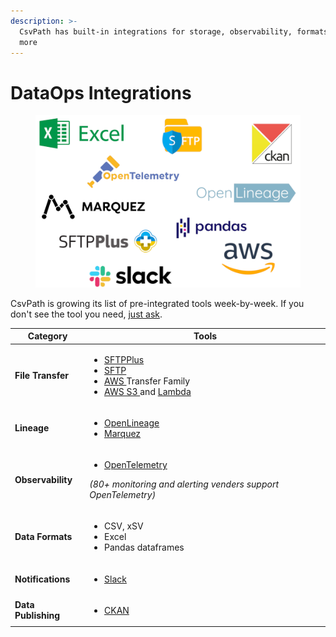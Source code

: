 ```yaml
---
description: >-
  CsvPath has built-in integrations for storage, observability, formats, and
  more
---
```


# DataOps Integrations

<figure><img src="../../.gitbook/assets/integration_logos (5).png" alt="" width="563"><figcaption></figcaption></figure>

CsvPath is growing its list of pre-integrated tools week-by-week. If you don't see the tool you need, [just ask](../a-helping-hand.md).

| Category            | Tools                                                                                                                                                                                                                                                                                                                                                                                                                                                     |
| ------------------- | --------------------------------------------------------------------------------------------------------------------------------------------------------------------------------------------------------------------------------------------------------------------------------------------------------------------------------------------------------------------------------------------------------------------------------------------------------- |
| **File Transfer**   | <p></p><ul><li><a href="getting-started-with-csvpath-+-sftpplus/">SFTPPlus</a></li><li><a href="../../topics/how-tos/sending-results-by-sftp.md">SFTP</a></li><li><a href="../../topics/how-tos/csvpath-in-aws-lambda.md">AWS </a>Transfer Family</li><li><a href="../../topics/how-tos/store-source-data-and-or-named-paths-and-or-the-archive-in-aws-s3.md">AWS S3 </a>and <a href="../../topics/how-tos/csvpath-in-aws-lambda.md">Lambda</a></li></ul> |
| **Lineage**         | <p></p><ul><li><a href="../getting-started-with-csvpath-+-openlineage.md">OpenLineage</a></li><li><a href="https://peppy-sprite-186812.netlify.app/">Marquez</a></li></ul>                                                                                                                                                                                                                                                                                |
| **Observability**   | <p></p><ul><li><a href="../getting-started-with-csvpath-+-opentelemetry.md">OpenTelemetry</a> </li></ul><p><em>(80+ monitoring and alerting venders support OpenTelemetry)</em> </p>                                                                                                                                                                                                                                                                      |
| **Data Formats**    | <p></p><ul><li>CSV, xSV</li><li>Excel</li><li>Pandas dataframes</li></ul>                                                                                                                                                                                                                                                                                                                                                                                 |
| **Notifications**   | <p></p><ul><li><a href="../../topics/how-tos/setup-notifications-to-slack.md">Slack</a></li></ul>                                                                                                                                                                                                                                                                                                                                                         |
| **Data Publishing** | <p></p><ul><li><a href="getting-started-with-csvpath-+-ckan.md">CKAN</a></li></ul>                                                                                                                                                                                                                                                                                                                                                                        |



